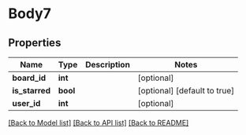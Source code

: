 # Body7

## Properties
Name | Type | Description | Notes
------------ | ------------- | ------------- | -------------
**board_id** | **int** |  | [optional] 
**is_starred** | **bool** |  | [optional] [default to true]
**user_id** | **int** |  | [optional] 

[[Back to Model list]](../README.md#documentation-for-models) [[Back to API list]](../README.md#documentation-for-api-endpoints) [[Back to README]](../README.md)


